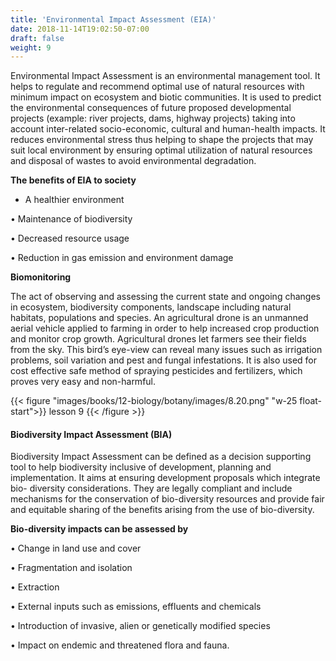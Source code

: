 ```yaml
---
title: 'Environmental Impact Assessment (EIA)'
date: 2018-11-14T19:02:50-07:00
draft: false
weight: 9
---
```



Environmental Impact Assessment is an
environmental management tool. It helps to
regulate and recommend optimal use of natural
resources with minimum impact on ecosystem
and biotic communities. It is used to predict the
environmental consequences of future proposed
developmental projects (example: river projects,
dams, highway projects) taking into account
inter-related socio-economic, cultural and
human-health impacts. It reduces environmental
stress thus helping to shape the projects that
may suit local environment by ensuring optimal
utilization of natural resources and disposal of
wastes to avoid environmental degradation.


**The benefits of EIA to society**

* A healthier environment

• Maintenance of biodiversity

• Decreased resource usage

• Reduction in gas emission and
environment damage

**Biomonitoring**

The act of observing and assessing the current
state and ongoing changes in ecosystem,
biodiversity components, landscape including
natural habitats, populations and species.
An agricultural drone is an unmanned aerial
vehicle applied to farming in order to help
increased crop production and monitor crop
growth. Agricultural drones let farmers see
their fields from the sky. This bird’s eye-view
can reveal many issues such as irrigation
problems, soil variation and pest and fungal
infestations. It is also used for cost effective safe
method of spraying pesticides and fertilizers,
which proves very easy and non-harmful.


{{< figure "images/books/12-biology/botany/images/8.20.png" "w-25 float-start">}}
lesson 9
{{< /figure >}}


#### Biodiversity Impact Assessment (BIA)


Biodiversity Impact Assessment can be
defined as a decision supporting tool to help
biodiversity inclusive of development, planning
and implementation. It aims at ensuring
development proposals which integrate bio-
diversity considerations. They are legally
compliant and include mechanisms for the
conservation of bio-diversity resources and
provide fair and equitable sharing of the benefits
arising from the use of bio-diversity.


**Bio-diversity impacts can be assessed by**

• Change in land use and cover

• Fragmentation and isolation

• Extraction

• External inputs such as emissions, effluents
and chemicals

• Introduction of invasive, alien or genetically
modified species

• Impact on endemic and threatened flora and
fauna.